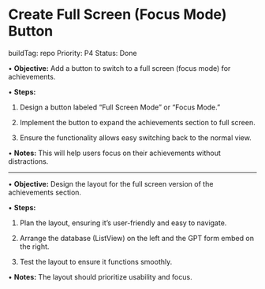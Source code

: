 # Create Full Screen (Focus Mode) Button

buildTag: repo
Priority: P4
Status: Done

•	**Objective:** Add a button to switch to a full screen (focus mode) for achievements.

•	**Steps:**

1.	Design a button labeled “Full Screen Mode” or “Focus Mode.”

2.	Implement the button to expand the achievements section to full screen.

3.	Ensure the functionality allows easy switching back to the normal view.

•	**Notes:** This will help users focus on their achievements without distractions.

---

•	**Objective:** Design the layout for the full screen version of the achievements section.

•	**Steps:**

1.	Plan the layout, ensuring it’s user-friendly and easy to navigate.

2.	Arrange the database (ListView) on the left and the GPT form embed on the right.

3.	Test the layout to ensure it functions smoothly.

•	**Notes:** The layout should prioritize usability and focus.